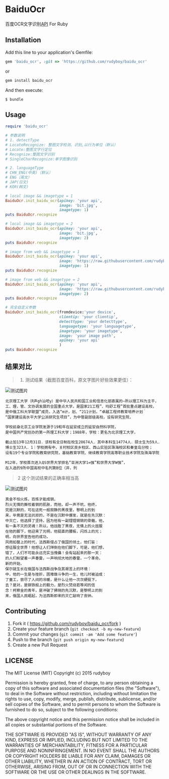 # BaiduOcr

百度OCR文字识别[API](http://apistore.baidu.com/apiworks/servicedetail/146.html) For Ruby

## Installation

Add this line to your application's Gemfile:

```ruby
gem 'baidu_ocr', :git => 'https://github.com/rudyboy/baidu_ocr'
```

or 

```ruby
gem install baidu_ocr
```

And then execute:

    $ bundle


## Usage

``` ruby
require 'baidu_ocr'

# 参数说明
# 1. detectType 
# LocateRecognize: 整图文字检测、识别,以行为单位（默认）
# Locate:整图文字行定位
# Recognize:整图文字识别
# SingleCharRecognize:单字图像识别

# 2. languageType
# CHN_ENG(中英)（默认）
# ENG（英文）
# JAP(日文)
# KOR(韩文)

# local image && imagetype = 1
BaiduOcr.init_baidu_ocr(apikey: 'your api',
                        image: 'bit.jpg',
                        imagetype: 1)
puts BaiduOcr.recognize

# local image && imagetype = 2
BaiduOcr.init_baidu_ocr(apikey: 'your api',
                        image: 'bit.jpg',
                        imagetype: 2)
puts BaiduOcr.recognize

# image from web && imagetype = 1
BaiduOcr.init_baidu_ocr(apikey: 'your api',
                        image: 'https://raw.githubusercontent.com/rudyboy/baidu_ocr/master/examples/bit.jpg',
                        imagetype: 1)
puts BaiduOcr.recognize

# image from web && imagetype = 2
BaiduOcr.init_baidu_ocr(apikey: 'your api',
                        image: 'https://raw.githubusercontent.com/rudyboy/baidu_ocr/master/examples/bit.jpg',
                        imagetype: 2)
puts BaiduOcr.recognize

# 完全自定义参数
BaiduOcr.init_baidu_ocr(fromdevice:'your device',
                        clientip: 'your clientip',
                        detecttype: 'your detecttype',
                        languagetype: 'your languagetype',
                        imagetype: 'your imagetype',
                        image: 'your image path',
                        apikey: 'your api'
                        )
puts BaiduOcr.recognize

```

## 结果对比

>1. 测试结果（截图百度百科，原文字图片好些效果更佳）：

![测试图片](https://github.com/rudyboy/baidu_ocr/blob/master/examples/bit.jpg?raw=true) 

```
北京理工大学（R声gh汕吧y）是中华人民共和国工业和信息化部直属的―所以理工科为主干，
工、理，管、文协调发展的全国重点大学，是国家21工程”、吗舒工程”首批重点建设高校，
是中俄工科大学联盟”成员，入选“m计，划、“211计划，“卓越工程师教育培养计划｀
“国家建设高水平大学公派研究生项目”，为中管副部级高校，设有研究生院，  

学校前身北京工业学院发源于19和年在延安成立的延安自然科学院，
是中国共产党创办的第一所理工科大学；1988年，学校：更名为北京理工大学，

截止加13年12月31日．该校有全日制在校生28674人．其中本科生14774人．硕士生为59人．
博士生323人．1｜学校拥有中，关村校区良乡校区、西山实验区珠海校区和秦皇岛分校；
设有19个专业学院和教育研究院，基础教育学院、继续教育学院高等职业技术学院及珠海学院

M12年，学校首次进入QS世界大学排名“亚洲大学1∞强”和世界大学W强”，
在入选的9所中国高校中名列第B位（并，列
```

>2 这个测试结果的正确率相当高

![测试图片](https://github.com/rudyboy/baidu_ocr/blob/master/examples/test.jpg?raw=true) 

```
真金不怕火炼，百炼才能成钢，
烈火无情的撕咬着钢的肌肤，而他，却一声不吭，他终，
究是沉默的，可在这死一般寂静的黑夜里，黎明上的到
来，毕竟是无法抗拒的，不是在沉默中爆发，就是在先沉默：
中灭亡，他选择了坚持，因为他有一副铿铿锵锵的骨骼，他，
有一条不灭的灵魂！所以，他战胜了黑夜，无情上的火屈服
在他的脚下，他迎来了光明，他挺直的腰板，闪烁上的光；
明，向世界宣告他的成功，
风雨如罄上的时代，法西斯侵占了俄国的领土，他们妄：
想征服全世界！他想让人们拜倒在他们脚下，可是，他们想，
错了，人们不可能永远充实当傀儡！会有站起来的那一天：
的人们盼望着一声春雷，一声响彻大地的春雷，一个革命，
新的开始，
保尔就生长在俄国与法西斯战争及其艰苦上的环境：
中，他的一生是与挫折，困难做斗争的一生，他儿时被迫成：
了童工，尝尽了人间的冷暖，是什么让他一次次硬挺下，
去？是对，是钢铁般上的毅力，是烈火焚烧若等闲的信
念！柯察金的青年，是冲破了拂晓的先沉默，是黎明上的到
来，俄国人民崛起，为法西斯即来的灭亡敲响了丧钟。
```
## Contributing

1. Fork it ( https://github.com/rudyboy/baidu_ocr/fork )
2. Create your feature branch (`git checkout -b my-new-feature`)
3. Commit your changes (`git commit -am 'Add some feature'`)
4. Push to the branch (`git push origin my-new-feature`)
5. Create a new Pull Request

## LICENSE

The MIT License (MIT) Copyright (c) 2015 rudyboy

Permission is hereby granted, free of charge, to any person obtaining a copy of this software and associated documentation files (the "Software"), to deal in the Software without restriction, including without limitation the rights to use, copy, modify, merge, publish, distribute, sublicense, and/or sell copies of the Software, and to permit persons to whom the Software is furnished to do so, subject to the following conditions:

The above copyright notice and this permission notice shall be included in all copies or substantial portions of the Software.

THE SOFTWARE IS PROVIDED "AS IS", WITHOUT WARRANTY OF ANY KIND, EXPRESS OR IMPLIED, INCLUDING BUT NOT LIMITED TO THE WARRANTIES OF MERCHANTABILITY, FITNESS FOR A PARTICULAR PURPOSE AND NONINFRINGEMENT. IN NO EVENT SHALL THE AUTHORS OR COPYRIGHT HOLDERS BE LIABLE FOR ANY CLAIM, DAMAGES OR OTHER LIABILITY, WHETHER IN AN ACTION OF CONTRACT, TORT OR OTHERWISE, ARISING FROM, OUT OF OR IN CONNECTION WITH THE SOFTWARE OR THE USE OR OTHER DEALINGS IN THE SOFTWARE.

